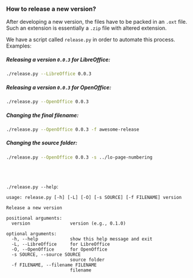 ### How to release a new version?

After developing a new version, the files have to be packed in an `.oxt` file. Such an extension is essentially a `.zip` file with altered extension.

We have a script called `release.py` in order to automate this process. Examples:

##### Releasing a version `0.0.3` for LibreOffice:

```bash
./release.py --LibreOffice 0.0.3
```

##### Releasing a version `0.0.3` for OpenOffice:

```bash
./release.py --OpenOffice 0.0.3
```

##### Changing the final filename:

```bash
./release.py --OpenOffice 0.0.3 -f awesome-release
```

##### Changing the source folder:

```bash
./release.py --OpenOffice 0.0.3 -s ../lo-page-numbering
```

<br />
<br />

`./release.py --help`:

```
usage: release.py [-h] [-L] [-O] [-s SOURCE] [-f FILENAME] version

Release a new version

positional arguments:
  version               version (e.g., 0.1.0)

optional arguments:
  -h, --help            show this help message and exit
  -L, --LibreOffice     for LibreOffice
  -O, --OpenOffice      for OpenOffice
  -s SOURCE, --source SOURCE
                        source folder
  -f FILENAME, --filename FILENAME
                        filename
```
